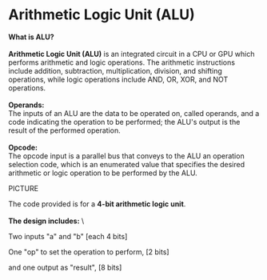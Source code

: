 # Arithmetic Logic Unit (ALU)

**What is ALU?**
\
\
**Arithmetic Logic Unit (ALU)** is an integrated circuit in a CPU or GPU which performs arithmetic and logic operations. The arithmetic instructions include addition, subtraction, multiplication, division, and shifting operations, while logic operations include AND, OR, XOR, and NOT operations.
\
\
**Operands:**
\
The inputs of an ALU are the data to be operated on, called operands, and a code indicating the operation to be performed; the ALU's output is the result of the performed operation.
\
\
**Opcode:**
\
The opcode input is a parallel bus that conveys to the ALU an operation selection code, which is an enumerated value that specifies the desired arithmetic or logic operation to be performed by the ALU. 


PICTURE


The code provided is for a **4-bit arithmetic logic unit**.
\
\
**The design includes:** 
\

Two inputs "a" and "b" [each 4 bits]


One "op" to set the operation to perform, [2 bits]


and one output as "result", [8 bits]
